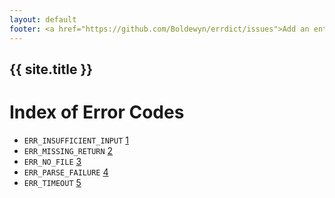 ```yaml
---
layout: default
footer: <a href="https://github.com/Boldewyn/errdict/issues">Add an entry on Github</a>
---
```


## {{ site.title }}

# Index of Error Codes

* `ERR_INSUFFICIENT_INPUT` [1](ERR_INSUFFICIENT_INPUT.html)
* `ERR_MISSING_RETURN` [2](ERR_MISSING_RETURN.html)
* `ERR_NO_FILE` [3](ERR_NO_FILE.html)
* `ERR_PARSE_FAILURE` [4](ERR_PARSE_FAILURE.html)
* `ERR_TIMEOUT` [5](ERR_TIMEOUT.html)
